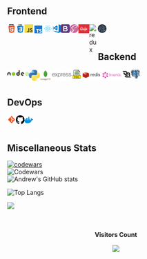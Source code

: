 ## Frontend

<img align="left" alt="HTML5" width="4%" src="https://github.com/AndrewMosh/AndrewMosh/blob/main/icons/html5.png"/>
<img align="left" alt="СSS3" width="4%" src="https://github.com/AndrewMosh/AndrewMosh/blob/main/icons/css3.png"/>
<img align="left" alt="JS" width="4%" src="https://github.com/AndrewMosh/AndrewMosh/blob/main/icons/javascript.png"/>
<img align="left" alt="TS" width="4.7%" src="https://github.com/AndrewMosh/AndrewMosh/blob/main/icons/ts.svg"/>
<img align="left" alt="React" title='React' width="4%" src="https://github.com/AndrewMosh/AndrewMosh/blob/main/icons/react.png"/>
<img align="left" alt="VS"  title='VS code' width="4%" src="https://github.com/AndrewMosh/AndrewMosh/blob/main/icons/vs-code.png"/>
<img align="left" alt="Bootstrap" title='Bootstrap' width="4%" src="https://github.com/AndrewMosh/AndrewMosh/blob/main/icons/bootstrap.png"/>
<img align="left" alt="Sass" title='Sass' width="4%" src="https://github.com/AndrewMosh/AndrewMosh/blob/main/icons/free-icon-sass-5968358.png"/>
<img align="left" alt="gulp" title='Gulp' width="5%" src="https://github.com/AndrewMosh/AndrewMosh/blob/main/icons/gulp.png"/>
<img align="left" alt="redux" title='Redux' width="4%" src="https://github.com/AndrewMosh/AndrewMosh/blob/main/icons/redux-icon.svg"/>
<img align="left" alt="electron" title='Electron' width="4%" src="https://github.com/AndrewMosh/AndrewMosh/blob/main/icons/electron.svg"/>

</br>
</br>

## Backend

<img align="left" alt="NodeJs" title='NodeJs' width="10%" src="https://github.com/AndrewMosh/AndrewMosh/blob/main/icons/nodejs.svg"/>
<img align="left" alt="Python" title='Python' width="5%" src="https://github.com/AndrewMosh/AndrewMosh/blob/main/icons/python.png"/>
<img align="left" alt="Mongodb" title='Mongodb' width="5%" src="https://github.com/AndrewMosh/AndrewMosh/blob/main/icons/mongodb.svg"/>
<img align="left" alt="express" width="10%" src="https://github.com/AndrewMosh/AndrewMosh/blob/main/icons/expressjs-ar21.svg"/>
<img align="left" alt="SQL" title='SQL' width="4%" src="https://github.com/AndrewMosh/AndrewMosh/blob/main/icons/free-icon-sql-file-8422279.png"/>
<img align="left" alt="Redis" title='Redis' width="9.5%" src="https://github.com/AndrewMosh/AndrewMosh/blob/main/icons/redis.svg"/>
<img align="left" alt="GraphQL" title='GraphQL' width="9.5%" src="https://github.com/AndrewMosh/AndrewMosh/blob/main/icons/graphql.svg"/>
<img align="left" alt="Websocket" title='Websocket' width="4%" src="https://github.com/AndrewMosh/AndrewMosh/blob/main/icons/websocket.svg"/>
<img align="left" alt="Postgresql" title='Postgresql' width="4%" src="https://github.com/AndrewMosh/AndrewMosh/blob/main/icons/Postgresql.svg..png"/>

</br>
</br>

## DevOps

<img align="left" alt="Git" title='Git' width="4%"  src="https://github.com/AndrewMosh/AndrewMosh/blob/main/icons/git.png"/>
<img align="left" alt="GitHub" title='GitHub' width="4%"  src="https://github.com/AndrewMosh/AndrewMosh/blob/main/icons/github.png"/>
<img align="left" alt="Docker" title='Docker' width="4%"  src="https://github.com/AndrewMosh/AndrewMosh/blob/main/icons/docker-4.svg"/>
</br>
</br>

## Miscellaneous Stats

[![codewars](https://www.codewars.com/users/AndrewMosh/badges/large)](https://www.codewars.com/users/AndrewMosh)
</br>
![Codewars](https://github.r2v.ch/codewars?user=AndrewMosh)  
![Andrew's GitHub stats](https://github-readme-stats.vercel.app/api?username=AndrewMosh&show_icons=true&theme=radical)
</br>

![Top Langs](https://github-readme-stats.vercel.app/api/top-langs/?theme=dark&username=AndrewMosh&langs_count=12)

<div >
      <img src="https://github-profile-trophy.vercel.app/?username=AndrewMosh&theme=discord&no-frame=false&no-bg=false&margin-w=4&column=8">
    </a>
</div>

</br>
 <div align="center">
<br><p align="centre"><b>Visitors Count</b></p>  
<p align="center"><img align="center" src="https://profile-counter.glitch.me/{AndrewMosh}/count.svg"/></p> 
<br>
</div>



<!-- [![GitHub Streak](https://github-readme-streak-stats.herokuapp.com/?user=AndrewMosh)](https://github.com/AndrewMosh) -->
